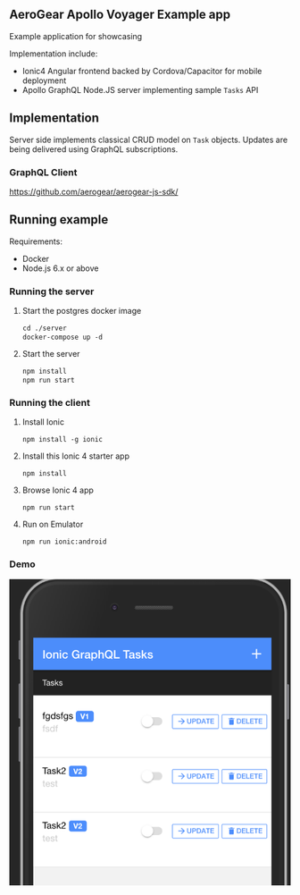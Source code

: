 ## AeroGear Apollo Voyager Example app

Example application for showcasing 

Implementation include:

- Ionic4 Angular frontend backed by Cordova/Capacitor for mobile deployment
- Apollo GraphQL Node.JS server implementing sample `Tasks` API

## Implementation

Server side implements classical CRUD model on `Task` objects. 
Updates are being delivered using GraphQL subscriptions.

### GraphQL Client

https://github.com/aerogear/aerogear-js-sdk/


## Running example

Requirements:

- Docker
- Node.js 6.x or above

### Running the server

1. Start the postgres docker image

   ```shell
   cd ./server
   docker-compose up -d
   ```

1. Start the server

   ```shell
   npm install
   npm run start
   ```

### Running the client


1. Install Ionic

   ```shell
   npm install -g ionic
   ```

1. Install this Ionic 4 starter app

   ```shell
   npm install
   ```

1. Browse Ionic 4 app
   
   ```shell
   npm run start
   ```

1. Run on Emulator

   ```shell
   npm run ionic:android
   ```

### Demo

![](./resources/screenshot.png)
